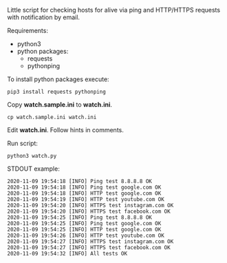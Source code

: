 Little script for checking hosts for alive via ping and HTTP/HTTPS requests with notification by email.

Requirements: 
   * python3
   * python packages: 
     * requests 
     * pythonping
       
To install python packages execute:
```
pip3 install requests pythonping
```

Copy **watch.sample.ini** to **watch.ini**.
```
cp watch.sample.ini watch.ini
```

Edit **watch.ini**. Follow hints in comments.

Run script:
```
python3 watch.py
```

STDOUT example:
```
2020-11-09 19:54:18 [INFO] Ping test 8.8.8.8 OK
2020-11-09 19:54:18 [INFO] Ping test google.com OK
2020-11-09 19:54:18 [INFO] HTTP test google.com OK
2020-11-09 19:54:19 [INFO] HTTP test youtube.com OK
2020-11-09 19:54:20 [INFO] HTTPS test instagram.com OK
2020-11-09 19:54:20 [INFO] HTTPS test facebook.com OK
2020-11-09 19:54:25 [INFO] Ping test 8.8.8.8 OK
2020-11-09 19:54:25 [INFO] Ping test google.com OK
2020-11-09 19:54:25 [INFO] HTTP test google.com OK
2020-11-09 19:54:26 [INFO] HTTP test youtube.com OK
2020-11-09 19:54:27 [INFO] HTTPS test instagram.com OK
2020-11-09 19:54:27 [INFO] HTTPS test facebook.com OK
2020-11-09 19:54:32 [INFO] All tests OK
```